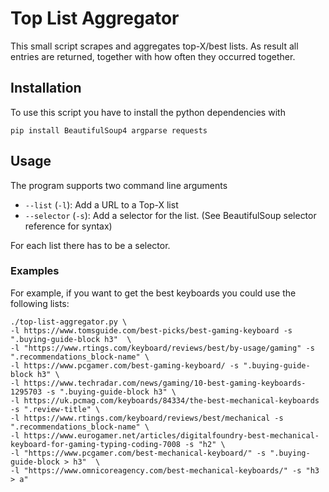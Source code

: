 # Top List Aggregator
This small script scrapes and aggregates top-X/best lists.
As result all entries are returned, together with how often they occurred together.

## Installation
To use this script you have to install the python dependencies with

```
pip install BeautifulSoup4 argparse requests
```

## Usage
The program supports two command line arguments

 - `--list` (`-l`): Add a URL to a Top-X list
 - `--selector` (`-s`): Add a selector for the list. (See BeautifulSoup selector reference for syntax)

For each list there has to be a selector.

### Examples

For example, if you want to get the best keyboards you could use the following lists:

```
./top-list-aggregator.py \
-l https://www.tomsguide.com/best-picks/best-gaming-keyboard -s ".buying-guide-block h3"  \
-l "https://www.rtings.com/keyboard/reviews/best/by-usage/gaming" -s ".recommendations_block-name" \
-l https://www.pcgamer.com/best-gaming-keyboard/ -s ".buying-guide-block h3" \
-l https://www.techradar.com/news/gaming/10-best-gaming-keyboards-1295703 -s ".buying-guide-block h3" \
-l https://uk.pcmag.com/keyboards/84334/the-best-mechanical-keyboards -s ".review-title" \
-l https://www.rtings.com/keyboard/reviews/best/mechanical -s ".recommendations_block-name" \
-l https://www.eurogamer.net/articles/digitalfoundry-best-mechanical-keyboard-for-gaming-typing-coding-7008 -s "h2" \
-l "https://www.pcgamer.com/best-mechanical-keyboard/" -s ".buying-guide-block > h3"  \
-l "https://www.omnicoreagency.com/best-mechanical-keyboards/" -s "h3 > a"
```
